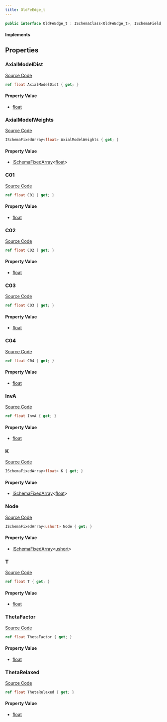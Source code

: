 ```yaml
---
title: OldFeEdge_t
---
```


```csharp
public interface OldFeEdge_t : ISchemaClass<OldFeEdge_t>, ISchemaField, ISchemaClass, INativeHandle
```

#### Implements

## Properties

### AxialModelDist

[Source Code](https://github.com/swiftly-solution/swiftlys2/blob/main/managed/src/SwiftlyS2.Generated/Schemas/Interfaces/OldFeEdge_t.cs#L35)

```csharp
ref float AxialModelDist { get; }
```

#### Property Value

- [float](https://learn.microsoft.com/dotnet/api/system.single)

### AxialModelWeights

[Source Code](https://github.com/swiftly-solution/swiftlys2/blob/main/managed/src/SwiftlyS2.Generated/Schemas/Interfaces/OldFeEdge_t.cs#L37)

```csharp
ISchemaFixedArray<float> AxialModelWeights { get; }
```

#### Property Value

- [ISchemaFixedArray](/docs/api/shared/schemas/ischemafixedarray-1)<[float](https://learn.microsoft.com/dotnet/api/system.single)>

### C01

[Source Code](https://github.com/swiftly-solution/swiftlys2/blob/main/managed/src/SwiftlyS2.Generated/Schemas/Interfaces/OldFeEdge_t.cs#L27)

```csharp
ref float C01 { get; }
```

#### Property Value

- [float](https://learn.microsoft.com/dotnet/api/system.single)

### C02

[Source Code](https://github.com/swiftly-solution/swiftlys2/blob/main/managed/src/SwiftlyS2.Generated/Schemas/Interfaces/OldFeEdge_t.cs#L29)

```csharp
ref float C02 { get; }
```

#### Property Value

- [float](https://learn.microsoft.com/dotnet/api/system.single)

### C03

[Source Code](https://github.com/swiftly-solution/swiftlys2/blob/main/managed/src/SwiftlyS2.Generated/Schemas/Interfaces/OldFeEdge_t.cs#L31)

```csharp
ref float C03 { get; }
```

#### Property Value

- [float](https://learn.microsoft.com/dotnet/api/system.single)

### C04

[Source Code](https://github.com/swiftly-solution/swiftlys2/blob/main/managed/src/SwiftlyS2.Generated/Schemas/Interfaces/OldFeEdge_t.cs#L33)

```csharp
ref float C04 { get; }
```

#### Property Value

- [float](https://learn.microsoft.com/dotnet/api/system.single)

### InvA

[Source Code](https://github.com/swiftly-solution/swiftlys2/blob/main/managed/src/SwiftlyS2.Generated/Schemas/Interfaces/OldFeEdge_t.cs#L19)

```csharp
ref float InvA { get; }
```

#### Property Value

- [float](https://learn.microsoft.com/dotnet/api/system.single)

### K

[Source Code](https://github.com/swiftly-solution/swiftlys2/blob/main/managed/src/SwiftlyS2.Generated/Schemas/Interfaces/OldFeEdge_t.cs#L17)

```csharp
ISchemaFixedArray<float> K { get; }
```

#### Property Value

- [ISchemaFixedArray](/docs/api/shared/schemas/ischemafixedarray-1)<[float](https://learn.microsoft.com/dotnet/api/system.single)>

### Node

[Source Code](https://github.com/swiftly-solution/swiftlys2/blob/main/managed/src/SwiftlyS2.Generated/Schemas/Interfaces/OldFeEdge_t.cs#L39)

```csharp
ISchemaFixedArray<ushort> Node { get; }
```

#### Property Value

- [ISchemaFixedArray](/docs/api/shared/schemas/ischemafixedarray-1)<[ushort](https://learn.microsoft.com/dotnet/api/system.uint16)>

### T

[Source Code](https://github.com/swiftly-solution/swiftlys2/blob/main/managed/src/SwiftlyS2.Generated/Schemas/Interfaces/OldFeEdge_t.cs#L21)

```csharp
ref float T { get; }
```

#### Property Value

- [float](https://learn.microsoft.com/dotnet/api/system.single)

### ThetaFactor

[Source Code](https://github.com/swiftly-solution/swiftlys2/blob/main/managed/src/SwiftlyS2.Generated/Schemas/Interfaces/OldFeEdge_t.cs#L25)

```csharp
ref float ThetaFactor { get; }
```

#### Property Value

- [float](https://learn.microsoft.com/dotnet/api/system.single)

### ThetaRelaxed

[Source Code](https://github.com/swiftly-solution/swiftlys2/blob/main/managed/src/SwiftlyS2.Generated/Schemas/Interfaces/OldFeEdge_t.cs#L23)

```csharp
ref float ThetaRelaxed { get; }
```

#### Property Value

- [float](https://learn.microsoft.com/dotnet/api/system.single)

